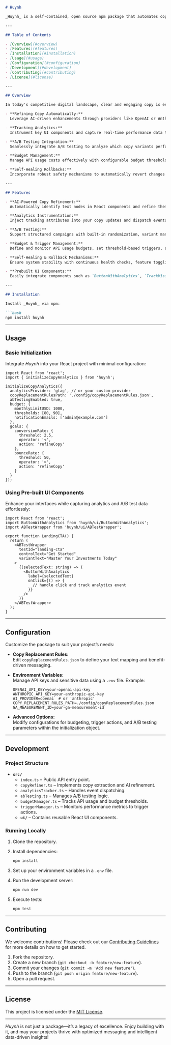 ```markdown:README.md
# Huynh

_Huynh_ is a self-contained, open source npm package that automates copy refinement, tracks analytics, and integrates A/B testing capabilities—all in one powerful solution. Named as a tribute to my father's ancestors, Huynh embodies a legacy of excellence, precision, and continuous improvement.

---

## Table of Contents

- [Overview](#overview)
- [Features](#features)
- [Installation](#installation)
- [Usage](#usage)
- [Configuration](#configuration)
- [Development](#development)
- [Contributing](#contributing)
- [License](#license)

---

## Overview

In today's competitive digital landscape, clear and engaging copy is essential. _Huynh_ assists developers and marketers by:

- **Refining Copy Automatically:**  
  Leverage AI-driven enhancements through providers like OpenAI or Anthropic to ensure your message is direct, benefit-driven, and engaging.

- **Tracking Analytics:**  
  Instrument key UI components and capture real-time performance data to monitor user engagement and conversion metrics.

- **A/B Testing Integration:**  
  Seamlessly integrate A/B testing to analyze which copy variants perform best, enabling data-driven optimization of content.

- **Budget Management:**  
  Manage API usage costs effectively with configurable budget thresholds and automated notifications.

- **Self-Healing Rollbacks:**  
  Incorporate robust safety mechanisms to automatically revert changes if performance degrades or errors occur.

---

## Features

- **AI-Powered Copy Refinement:**  
  Automatically identify text nodes in React components and refine them using advanced AI models.

- **Analytics Instrumentation:**  
  Inject tracking attributes into your copy updates and dispatch events to popular analytics platforms (e.g., Google Analytics, Mixpanel).

- **A/B Testing:**  
  Support structured campaigns with built-in randomization, variant management, and metrics tracking.

- **Budget & Trigger Management:**  
  Define and monitor API usage budgets, set threshold-based triggers, and control automated refinement processes.

- **Self-Healing & Rollback Mechanisms:**  
  Ensure system stability with continuous health checks, feature toggling, and automated rollback strategies.

- **Prebuilt UI Components:**  
  Easily integrate components such as `ButtonWithAnalytics`, `TrackVisibility`, and `ABTestWrapper` into your React projects.

---

## Installation

Install _Huynh_ via npm:

```bash
npm install huynh
```

---

## Usage

### Basic Initialization

Integrate _Huynh_ into your React project with minimal configuration:

```tsx
import React from 'react';
import { initializeCopyAnalytics } from 'huynh';

initializeCopyAnalytics({
  analyticsProvider: 'gtag', // or your custom provider
  copyReplacementRulesPath: './config/copyReplacementRules.json',
  abTestingEnabled: true,
  budget: {
    monthlyLimitUSD: 1000,
    thresholds: [80, 90],
    notificationEmails: ['admin@example.com']
  },
  goals: {
    conversionRate: {
      threshold: 2.5,
      operator: '<',
      action: 'refineCopy'
    },
    bounceRate: {
      threshold: 50,
      operator: '>',
      action: 'refineCopy'
    }
  }
});
```

### Using Pre-built UI Components

Enhance your interfaces while capturing analytics and A/B test data effortlessly:

```tsx
import React from 'react';
import ButtonWithAnalytics from 'huynh/ui/ButtonWithAnalytics';
import ABTestWrapper from 'huynh/ui/ABTestWrapper';

export function LandingCTA() {
  return (
    <ABTestWrapper
      testId="landing-cta"
      controlText="Get Started"
      variantText="Master Your Investments Today"
    >
      {(selectedText: string) => (
        <ButtonWithAnalytics 
          label={selectedText} 
          onClick={() => {
            // handle click and track analytics event
          }}
        />
      )}
    </ABTestWrapper>
  );
}
```

---

## Configuration

Customize the package to suit your project’s needs:

- **Copy Replacement Rules:**  
  Edit `copyReplacementRules.json` to define your text mapping and benefit-driven messaging.

- **Environment Variables:**  
  Manage API keys and sensitive data using a `.env` file. Example:

  ```env
  OPENAI_API_KEY=your-openai-api-key
  ANTHROPIC_API_KEY=your-anthropic-api-key
  AI_PROVIDER=openai  # or 'anthropic'
  COPY_REPLACEMENT_RULES_PATH=./config/copyReplacementRules.json
  GA_MEASUREMENT_ID=your-ga-measurement-id
  ```

- **Advanced Options:**  
  Modify configurations for budgeting, trigger actions, and A/B testing parameters within the initialization object.

---

## Development

### Project Structure

- **`src/`**
  - `index.ts` – Public API entry point.
  - `copyRefiner.ts` – Implements copy extraction and AI refinement.
  - `analyticsTracker.ts` – Handles event dispatching.
  - `abTesting.ts` – Manages A/B testing logic.
  - `budgetManager.ts` – Tracks API usage and budget thresholds.
  - `triggerManager.ts` – Monitors performance metrics to trigger actions.
  - **`ui/`** – Contains reusable React UI components.

### Running Locally

1. Clone the repository.
2. Install dependencies:

   ```bash
   npm install
   ```

3. Set up your environment variables in a `.env` file.
4. Run the development server:

   ```bash
   npm run dev
   ```

5. Execute tests:

   ```bash
   npm test
   ```

---

## Contributing

We welcome contributions! Please check out our [Contributing Guidelines](CONTRIBUTING.md) for more details on how to get started.

1. Fork the repository.
2. Create a new branch (`git checkout -b feature/new-feature`).
3. Commit your changes (`git commit -m 'Add new feature'`).
4. Push to the branch (`git push origin feature/new-feature`).
5. Open a pull request.

---

## License

This project is licensed under the [MIT License](LICENSE).

---

_Huynh_ is not just a package—it’s a legacy of excellence. Enjoy building with it, and may your projects thrive with optimized messaging and intelligent data-driven insights!
```
